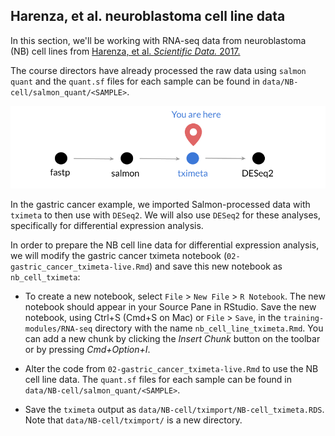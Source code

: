 ## Harenza, et al. neuroblastoma cell line data

In this section, we'll be working with RNA-seq data from neuroblastoma (NB) cell lines from
[Harenza, et al. _Scientific Data._ 2017.](https://doi.org/10.1038/sdata.2017.33)

The course directors have already processed the raw data using `salmon quant` and the `quant.sf` files for each sample can be found in `data/NB-cell/salmon_quant/<SAMPLE>`.

![](diagrams/rna-seq_5.png)

In the gastric cancer example, we imported Salmon-processed data with `tximeta` to then use with `DESeq2`.
We will also use `DESeq2` for these analyses, specifically for differential expression analysis.

In order to prepare the NB cell line data for differential expression analysis, we will modify the gastric cancer tximeta notebook (`02-gastric_cancer_tximeta-live.Rmd`) and save this new notebook as `nb_cell_tximeta`:

* To create a new notebook, select `File` > `New File` > `R Notebook`.
The new notebook should appear in your Source Pane in RStudio.
Save the new notebook, using Ctrl+S (Cmd+S on Mac) or `File` > `Save`, in the `training-modules/RNA-seq` directory with the name `nb_cell_line_tximeta.Rmd`.
You can add a new chunk by clicking the *Insert Chunk* button on the toolbar or by pressing *Cmd+Option+I*.

* Alter the code from `02-gastric_cancer_tximeta-live.Rmd` to use the NB cell line data.
The `quant.sf` files for each sample can be found in `data/NB-cell/salmon_quant/<SAMPLE>`.

* Save the `tximeta` output as `data/NB-cell/tximport/NB-cell_tximeta.RDS`. Note that `data/NB-cell/tximport/` is a new directory.
